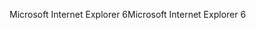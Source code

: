 <span data-ttu-id="15077-101">Microsoft Internet Explorer 6</span><span class="sxs-lookup"><span data-stu-id="15077-101">Microsoft Internet Explorer 6</span></span>
